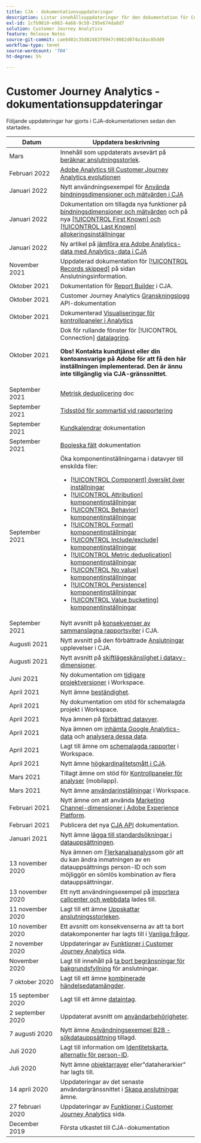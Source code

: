 ```yaml
---
title: CJA - dokumentationsuppdateringar
description: Listar innehållsuppdateringar för den dokumentation för Customer Journey Analytics som angetts sedan december 2019.
exl-id: 1cfb9810-e083-4a68-9c58-295e674da8d7
solution: Customer Journey Analytics
feature: Release Notes
source-git-commit: cae8402c35d82483f6947c9082d074a18ac85dd9
workflow-type: tm+mt
source-wordcount: '704'
ht-degree: 5%

---
```


# Customer Journey Analytics - dokumentationsuppdateringar

Följande uppdateringar har gjorts i CJA-dokumentationen sedan den startades.

| Datum | Uppdatera beskrivning |
| --- | --- |
| Mars | Innehåll som uppdaterats avsevärt på [beräknar anslutningsstorlek](https://experienceleague.adobe.com/docs/analytics-platform/using/cja-connections/estimate-connection-size.html?lang=en). |
| Februari 2022 | [Adobe Analytics till Customer Journey Analytics evolutionen](https://experienceleague.adobe.com/docs/analytics-platform/using/cja-overview/aa-to-cja.html?lang=en) |
| Januari 2022 | Nytt användningsexempel för [Använda bindningsdimensioner och mätvärden i CJA](/help/use-cases/binding-dimensions-metrics.md) |
| Januari 2022 | Dokumentation om tillagda nya funktioner på [bindningsdimensioner och mätvärden](https://experienceleague.adobe.com/docs/analytics-platform/using/cja-dataviews/component-settings/persistence.html?lang=en#binding-dimension) och på nya [[!UICONTROL First Known] och [!UICONTROL Last Known] allokeringsinställningar](https://experienceleague.adobe.com/docs/analytics-platform/using/cja-dataviews/component-settings/persistence.html?lang=en#allocation-settings) |
| Januari 2022 | Ny artikel på [jämföra era Adobe Analytics-data med Analytics-data i CJA](https://experienceleague.adobe.com/docs/analytics-platform/using/troubleshooting/compare.html) |
| November 2021 | Uppdaterad dokumentation för [[!UICONTROL Records skipped]](https://experienceleague.adobe.com/docs/analytics-platform/using/cja-connections/manage-connections.html?lang=en#connection-details-settings) på sidan Anslutningsinformation. |
| Oktober 2021 | Dokumentation för [Report Builder](https://experienceleague.adobe.com/docs/analytics-platform/using/cja-reportbuilder/report-buider-overview.html#) i CJA. |
| Oktober 2021 | Customer Journey Analytics [Granskningslogg](https://adobe.io/cja-apis/docs/endpoints/auditlogs/) API-dokumentation |
| Oktober 2021 | Dokumenterad [Visualiseringar för kontrollpaneler i Analytics](https://experienceleague.adobe.com/docs/analytics-platform/using/cja-dashboards/create-scorecard.html?lang=en#apply-visualizations) |
| Oktober 2021 | Dok för rullande fönster för [!UICONTROL Connection] [datalagring](https://experienceleague.adobe.com/docs/analytics-platform/using/cja-connections/manage-connections.html?lang=en#set-rolling-window-for-connection-data-retention).<p>**Obs! Kontakta kundtjänst eller din kontoansvarige på Adobe för att få den här inställningen implementerad. Den är ännu inte tillgänglig via CJA-gränssnittet.** |
| September 2021 | [Metrisk deduplicering](https://experienceleague.adobe.com/docs/analytics-platform/using/cja-dataviews/component-settings/metric-deduplication.html?lang=en) doc |
| September 2021 | [Tidsstöd för sommartid vid rapportering](https://experienceleague.adobe.com/docs/analytics-platform/using/cja-dataviews/create-dataview.html?lang=en#calendar) |
| September 2021 | [Kundkalendrar](https://experienceleague.adobe.com/docs/analytics-platform/using/cja-dataviews/create-dataview.html?lang=en#calendar) dokumentation |
| September 2021 | [Booleska fält](https://experienceleague.adobe.com/docs/analytics-platform/using/cja-dataviews/component-settings/behavior.html?lang=en) dokumentation |
| September 2021 | Öka komponentinställningarna i datavyer till enskilda filer:<ul><li>[[!UICONTROL Component] översikt över inställningar](/help/data-views/component-settings/overview.md)</li><li>[[!UICONTROL Attribution] komponentinställningar](/help/data-views/component-settings/attribution.md)</li><li>[[!UICONTROL Behavior] komponentinställningar](/help/data-views/component-settings/behavior.md)</li><li>[[!UICONTROL Format] komponentinställningar](/help/data-views/component-settings/format.md)</li><li>[[!UICONTROL Include/exclude] komponentinställningar](/help/data-views/component-settings/include-exclude-values.md)</li><li>[[!UICONTROL Metric deduplication] komponentinställningar](/help/data-views/component-settings/metric-deduplication.md)</li><li>[[!UICONTROL No value] komponentinställningar](/help/data-views/component-settings/no-value-options.md)</li><li>[[!UICONTROL Persistence] komponentinställningar](/help/data-views/component-settings/persistence.md)</li><li>[[!UICONTROL Value bucketing] komponentinställningar](/help/data-views/component-settings/value-bucketing.md)</li></ul> |
| September 2021 | Nytt avsnitt på [konsekvenser av sammanslagna rapportsviter](https://experienceleague.adobe.com/docs/analytics-platform/using/cja-overview/cja-faq.html?lang=en#6.-Consi-when-merging-report-suites-in-cja) i CJA. |
| Augusti 2021 | Nytt avsnitt på den förbättrade [Anslutningar](https://experienceleague.adobe.com/docs/analytics-platform/using/cja-connections/manage-connections.html?lang=en) upplevelser i CJA. |
| Augusti 2021 | Nytt avsnitt på [skiftlägeskänslighet i datavy-dimensioner](https://experienceleague.adobe.com/docs/analytics-platform/using/cja-dataviews/create-dataview.html?lang=en#configure-behavior-settings). |
| Juni 2021 | Ny dokumentation om [tidigare projektversioner](https://experienceleague.adobe.com/docs/analytics-platform/using/cja-workspace/build-workspace-project/save-projects.html?lang=en#previous-version) i Workspace. |
| April 2021 | Nytt ämne [beständighet](/help/data-views/component-settings/persistence.md). |
| April 2021 | Ny dokumentation om stöd för schemalagda projekt i Workspace. |
| April 2021 | Nya ämnen på [förbättrad datavyer](/help/data-views/data-views.md). |
| April 2021 | Nya ämnen om [inhämta Google Analytics-data](/help/use-cases/ga-to-cja.md) och [analysera dessa data](/help/use-cases/ga-to-cja-reporting.md). |
| April 2021 | Lagt till ämne om [schemalagda rapporter](/help/analysis-workspace/curate-share/t-schedule-report.md) i Workspace. |
| April 2021 | Nytt ämne [högkardinalitetsmått i CJA](/help/components/dimensions/high-cardinality.md). |
| Mars 2021 | Tillagt ämne om stöd för [Kontrollpaneler för analyser](/help/mobile-app/home.md) (mobilapp). |
| Mars 2021 | Nytt ämne [användarinställningar](/help/analysis-workspace/user-preferences.md) i Workspace. |
| Februari 2021 | Nytt ämne om att använda [Marketing Channel-dimensioner i Adobe Experience Platform](/help/use-cases/marketing-channels.md). |
| Februari 2021 | Publicera det nya [CJA API](https://www.adobe.io/cja-apis/docs/) dokumentation. |
| Januari 2021 | Nytt ämne [lägga till standardsökningar i datauppsättningen](/help/connections/standard-lookups.md). |
| 13 november 2020 | Nya ämnen om [Flerkanalsanalys](/help/connections/cca/overview.md)som gör att du kan ändra inmatningen av en datauppsättnings person-ID och som möjliggör en sömlös kombination av flera datauppsättningar. |
| 13 november 2020 | Ett nytt användningsexempel på [importera callcenter och webbdata](/help/use-cases/call-center.md) lades till. |
| 11 november 2020 | Lagt till ett ämne [Uppskattar anslutningsstorleken](/help/connections/estimate-connection-size.md). |
| 10 november 2020 | Ett avsnitt om konsekvenserna av att ta bort datakomponenter har lagts till i [Vanliga frågor](/help/getting-started/cja-faq.md). |
| 2 november 2020 | Uppdateringar av [Funktioner i Customer Journey Analytics](/help/getting-started/cja-aa.md) sida. |
| November 2020 | Lagt till innehåll på [ta bort begränsningar för bakgrundsfyllning](https://experienceleague.adobe.com/docs/analytics-platform/using/cja-connections/create-connection.html?lang=en#backfill-historical-data) för anslutningar. |
| 7 oktober 2020 | Lagt till ett ämne [kombinerade händelsedatamängder](/help/connections/combined-dataset.md). |
| 15 september 2020 | Lagt till ett ämne [dataintag](/help/use-cases/data-ingestion.md). |
| 2 september 2020 | Uppdaterat avsnitt om [användarbehörigheter](https://experienceleague.adobe.com/docs/analytics-platform/using/cja-overview/cja-overview.html?lang=en). |
| 7 augusti 2020 | Nytt ämne [Användningsexempel B2B - sökdatauppsättning](/help/use-cases/b2b.md) tillagd. |
| Juli 2020 | Lagt till information om [Identitetskarta, alternativ för person-ID](https://experienceleague.adobe.com/docs/analytics-platform/using/cja-connections/create-connection.html?lang=en). |
| Juli 2020 | Nytt ämne [objektarrayer](/help/use-cases/object-arrays.md) eller&quot;dataherarkier&quot; har lagts till. |
| 14 april 2020 | Uppdateringar av det senaste användargränssnittet i [Skapa anslutningar](/help/connections/create-connection.md) ämne. |
| 27 februari 2020 | Uppdateringar av [Funktioner i Customer Journey Analytics](/help/getting-started/cja-aa.md) sida. |
| December 2019 | Första utkastet till CJA-dokumentation |
